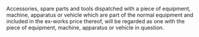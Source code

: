 Accessories, spare parts and tools dispatched with a piece of equipment, machine, apparatus or vehicle which are part of the normal equipment and included in the ex-works price thereof, will be regarded as one with the piece of equipment, machine, apparatus or vehicle in question.
